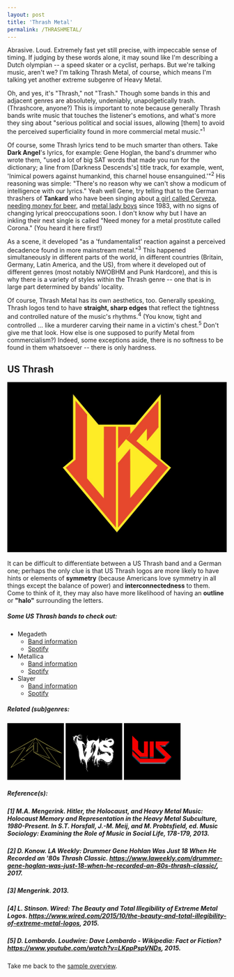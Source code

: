 ```yaml
---
layout: post
title: 'Thrash Metal'
permalink: /THRASHMETAL/
---
```


Abrasive. Loud. Extremely fast yet still precise, with impeccable sense of timing. If judging by these words alone, it may sound like I'm describing a Dutch olympian -- a speed skater or a cyclist, perhaps. But we're talking music, aren't we? I'm talking Thrash Metal, of course, which means I'm talking yet another extreme subgenre of Heavy Metal. 

Oh, and yes, it's "Thrash," not "Trash." Though some bands in this and adjacent genres are absolutely, undeniably, unapolgetically trash. (Thrashcore, anyone?) This is important to note because generally Thrash bands write music that touches the listener's emotions, and what's more they sing about "serious political and social issues, allowing [them] to avoid the perceived superficiality found in more commercial metal music."<sup>1</sup> 

Of course, some Thrash lyrics tend to be much smarter than others. Take **Dark Angel**'s lyrics, for example: Gene Hoglan, the band's drummer who wrote them, "used a lot of big SAT words that made you run for the dictionary; a line from [Darkness Descends's] title track, for example, went, 'Inimical powers against humankind, this charnel house ensanguined.'"<sup>2</sup> His reasoning was simple: "There's no reason why we can't show a modicum of intelligence with our lyrics." Yeah well Gene, try telling that to the German thrashers of **Tankard** who have been singing about <a href="https://open.spotify.com/track/36L4XUmohtFFNTvs1WbBpe?si=21f1decf235a4dfe" target="_blank" rel="noopener"><span>a girl called Cerveza</span></a>, <a href="https://open.spotify.com/track/667pyBtcqvVZSVzDz1HcnA?si=cdbd61664d4e455c" target="_blank" rel="noopener"><span>needing money for beer</span></a>, and <a href="https://open.spotify.com/track/3sHhYuUlTBCiRNbJZwBeZy?si=d8bb8ae0deea4930" target="_blank" rel="noopener"><span>metal lady boys</span></a> since 1983, with no signs of changing lyrical preoccupations soon. I don't know why but I have an inkling their next single is called "Need money for a metal prostitute called Corona." (You heard it here first!)

As a scene, it developed "as a 'fundamentalist' reaction against a perceived decadence found in more mainstream metal."<sup>3</sup> This happened simultaneously in different parts of the world, in different countries (Britain, Germany, Latin America, and the US), from where it developed out of different genres (most notably NWOBHM and Punk Hardcore), and this is why there is a variety of styles within the Thrash genre -- one that is in large part determined by bands' locality. 

Of course, Thrash Metal has its own aesthetics, too. Generally speaking, Thrash logos tend to have **straight, sharp edges** that reflect the tightness and controlled nature of the music's rhythms.<sup>4</sup> (You know, tight and controlled ... like a murderer carving their name in a victim's chest.<sup>5</sup> Don't give me that look. How else is one supposed to purify Metal from commercialism?) Indeed, some exceptions aside, there is no softness to be found in them whatsoever -- there is only hardness.

## US Thrash
![Thrash Metal](..\assets\img\projects\proj-8\thrash.jpg)

It can be difficult to differentiate between a US Thrash band and a German one; perhaps the only clue is that US Thrash logos are more likely to have hints or elements of **symmetry** (because Americans love symmetry in all things except the balance of power) and **interconnectedness** to them. Come to think of it, they may also have more likelihood of having an **outline** or **"halo"** surrounding the letters. 


##### Some US Thrash bands to check out:

<ul>
<li>Megadeth
<ul>
<li><a href="https://www.metal-archives.com/bands/Megadeth/138" target="_blank" rel="noopener"><span>Band information</span></a></li>
<li><a href="https://open.spotify.com/track/3090goAxG6IlpCifA8m9xB?si=f5d0203473a6459b" target="_blank" rel="noopener"><span>Spotify</span></a></li>
</ul>
</li>

<li>Metallica
<ul>
<li><a href="https://www.metal-archives.com/bands/Metallica/125" target="_blank" rel="noopener"><span>Band information</span></a></li>
<li><a href="https://open.spotify.com/track/4d50VgYqfw1Rd0knRRL3qv?si=68181319926147c5" target="_blank" rel="noopener"><span>Spotify</span></a></li>
</ul>
</li>

<li>Slayer
<ul>
<li><a href="https://www.metal-archives.com/bands/Slayer/72" target="_blank" rel="noopener"><span>Band information</span></a></li>
<li><a href="https://open.spotify.com/track/5ohfpKB5tt275f4Y4lQ9F7?si=5cc2cc0fa80d4925" target="_blank" rel="noopener"><span>Spotify</span></a></li>
</ul>
</li>
</ul>

##### Related (sub)genres:
[<img src="..\assets\img\projects\proj-9\baythrash.jpg" alt="Bay Area Thrash Metal" width=130 >](/BAYTHRASH/)
[<img src="..\assets\img\projects\proj-9\florida.jpg" alt="Florida Death Metal" width=130 >](/FLORIDADEATH/)
[<img src="..\assets\img\projects\proj-9\teutonic.jpg" alt="Teutonic Thrash Metal" width=130 >](/TEUTONICTHRASH/)

##### Reference(s):
##### [1] M.A. Mengerink.  Hitler, the Holocaust, and Heavy Metal Music: Holocaust Memory and Representation in the Heavy Metal Subculture, 1980-Present. In S.T. Horsfall, J.-M. Meij, and M. Probtsfield, ed. *Music Sociology: Examining the Role of Music in Social Life*, 178-179, 2013.
##### [2] D. Konow. LA Weekly: Drummer Gene Hohlan Was Just 18 When He Recorded an '80s Thrash Classic. https://www.laweekly.com/drummer-gene-hoglan-was-just-18-when-he-recorded-an-80s-thrash-classic/, 2017.
##### [3] Mengerink. 2013.
##### [4] L. Stinson. Wired: The Beauty and Total Illegibility of Extreme Metal Logos. https://www.wired.com/2015/10/the-beauty-and-total-illegibility-of-extreme-metal-logos, 2015.
##### [5] D. Lombardo. Loudwire: Dave Lombardo - Wikipedia: Fact or Fiction? https://www.youtube.com/watch?v=LKppPspVNDs, 2015. 




Take me back to the [sample overview](../projects/proj-8).